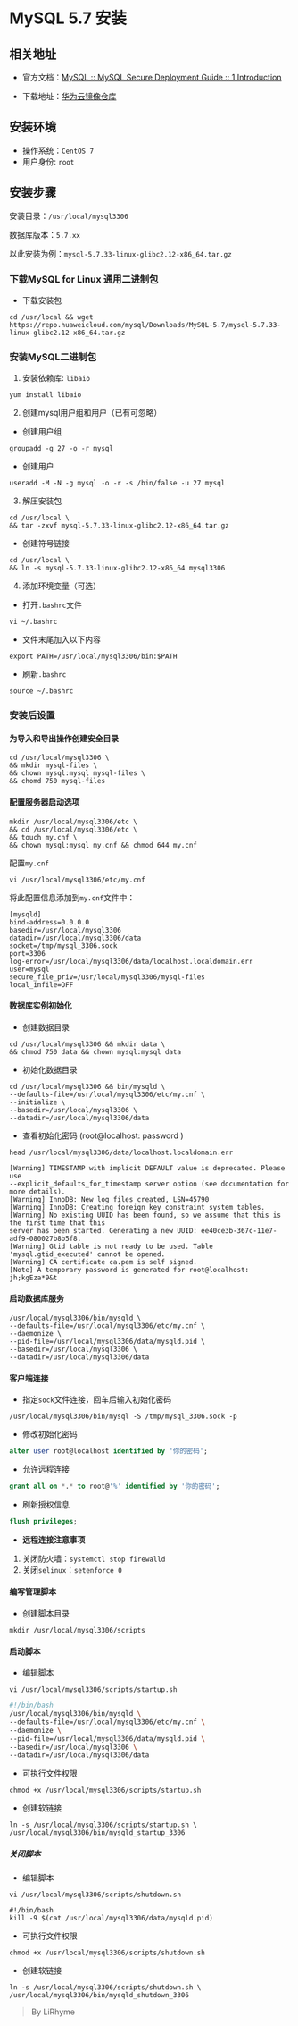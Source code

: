 # MySQL 5.7 安装

## 相关地址

- 官方文档：[MySQL :: MySQL Secure Deployment Guide :: 1 Introduction](https://dev.mysql.com/doc/mysql-secure-deployment-guide/5.7/en/secure-deployment-overview.html)

- 下载地址：[华为云镜像仓库](https://repo.huaweicloud.com/mysql/Downloads/MySQL-5.7/)

## 安装环境

- 操作系统：`CentOS 7`
- 用户身份:  `root`

## 安装步骤

安装目录：`/usr/local/mysql3306`

数据库版本：`5.7.xx`

以此安装为例：`mysql-5.7.33-linux-glibc2.12-x86_64.tar.gz`

### 下载MySQL for Linux 通用二进制包

- 下载安装包

```shell
cd /usr/local && wget https://repo.huaweicloud.com/mysql/Downloads/MySQL-5.7/mysql-5.7.33-linux-glibc2.12-x86_64.tar.gz
```

### 安装MySQL二进制包

1. 安装依赖库: `libaio`    

```shell
yum install libaio
```

2. 创建mysql用户组和用户（已有可忽略）
- 创建用户组
  
```shell
groupadd -g 27 -o -r mysql
```

- 创建用户
  
```shell
useradd -M -N -g mysql -o -r -s /bin/false -u 27 mysql
```
3. 解压安装包
   
```shell
cd /usr/local \
&& tar -zxvf mysql-5.7.33-linux-glibc2.12-x86_64.tar.gz
```
- 创建符号链接
  
```shell
cd /usr/local \
&& ln -s mysql-5.7.33-linux-glibc2.12-x86_64 mysql3306
```
4. 添加环境变量（可选）
- 打开`.bashrc`文件

```shell
vi ~/.bashrc
```

- 文件末尾加入以下内容
  
```shell
export PATH=/usr/local/mysql3306/bin:$PATH
```

- 刷新`.bashrc`

```shell
source ~/.bashrc
```

### 安装后设置

#### 为导入和导出操作创建安全目录

```shell
cd /usr/local/mysql3306 \
&& mkdir mysql-files \
&& chown mysql:mysql mysql-files \
&& chomd 750 mysql-files
```

#### 配置服务器启动选项

```shell
mkdir /usr/local/mysql3306/etc \
&& cd /usr/local/mysql3306/etc \
&& touch my.cnf \
&& chown mysql:mysql my.cnf && chmod 644 my.cnf
```

配置`my.cnf`

```shell
vi /usr/local/mysql3306/etc/my.cnf
```

将此配置信息添加到`my.cnf`文件中：

```vim
[mysqld]
bind-address=0.0.0.0
basedir=/usr/local/mysql3306
datadir=/usr/local/mysql3306/data
socket=/tmp/mysql_3306.sock
port=3306
log-error=/usr/local/mysql3306/data/localhost.localdomain.err
user=mysql
secure_file_priv=/usr/local/mysql3306/mysql-files
local_infile=OFF
```

#### 数据库实例初始化

- 创建数据目录
  
```shell
cd /usr/local/mysql3306 && mkdir data \
&& chmod 750 data && chown mysql:mysql data
```

- 初始化数据目录

```shell
cd /usr/local/mysql3306 && bin/mysqld \
--defaults-file=/usr/local/mysql3306/etc/my.cnf \
--initialize \
--basedir=/usr/local/mysql3306 \
--datadir=/usr/local/mysql3306/data
```

- 查看初始化密码 (root@localhost: password )

```shell
head /usr/local/mysql3306/data/localhost.localdomain.err
```

```vim
[Warning] TIMESTAMP with implicit DEFAULT value is deprecated. Please use 
--explicit_defaults_for_timestamp server option (see documentation for more details).
[Warning] InnoDB: New log files created, LSN=45790
[Warning] InnoDB: Creating foreign key constraint system tables.
[Warning] No existing UUID has been found, so we assume that this is the first time that this 
server has been started. Generating a new UUID: ee40ce3b-367c-11e7-adf9-080027b8b5f8.
[Warning] Gtid table is not ready to be used. Table 'mysql.gtid_executed' cannot be opened.
[Warning] CA certificate ca.pem is self signed.
[Note] A temporary password is generated for root@localhost: jh;kgEza*9&t
```

#### 启动数据库服务

```shell
/usr/local/mysql3306/bin/mysqld \
--defaults-file=/usr/local/mysql3306/etc/my.cnf \
--daemonize \
--pid-file=/usr/local/mysql3306/data/mysqld.pid \ 
--basedir=/usr/local/mysql3306 \
--datadir=/usr/local/mysql3306/data
```

#### 客户端连接

- 指定`sock`文件连接，回车后输入初始化密码

```shell
/usr/local/mysql3306/bin/mysql -S /tmp/mysql_3306.sock -p
```

- 修改初始化密码

```sql
alter user root@localhost identified by '你的密码';
```

- 允许远程连接

```sql
grant all on *.* to root@'%' identified by '你的密码';
```

- 刷新授权信息

```sql
flush privileges;
```
-  **远程连接注意事项**
1. 关闭防火墙：`systemctl stop firewalld`
2. 关闭`selinux`：`setenforce 0`

#### 编写管理脚本

- 创建脚本目录

```shell
mkdir /usr/local/mysql3306/scripts
```

#### 启动脚本

- 编辑脚本

```shell
vi /usr/local/mysql3306/scripts/startup.sh
```

```bash
#!/bin/bash
/usr/local/mysql3306/bin/mysqld \
--defaults-file=/usr/local/mysql3306/etc/my.cnf \
--daemonize \
--pid-file=/usr/local/mysql3306/data/mysqld.pid \ 
--basedir=/usr/local/mysql3306 \
--datadir=/usr/local/mysql3306/data
```
-  可执行文件权限
```shell
chmod +x /usr/local/mysql3306/scripts/startup.sh
```
- 创建软链接

```shell
ln -s /usr/local/mysql3306/scripts/startup.sh \
/usr/local/mysql3306/bin/mysqld_startup_3306
```

##### 关闭脚本

- 编辑脚本

```shell
vi /usr/local/mysql3306/scripts/shutdown.sh
```

```shell
#!/bin/bash
kill -9 $(cat /usr/local/mysql3306/data/mysqld.pid)
```
-  可执行文件权限
```shell
chmod +x /usr/local/mysql3306/scripts/shutdown.sh
```
- 创建软链接

```shell
ln -s /usr/local/mysql3306/scripts/shutdown.sh \
/usr/local/mysql3306/bin/mysqld_shutdown_3306
```
> By LiRhyme
